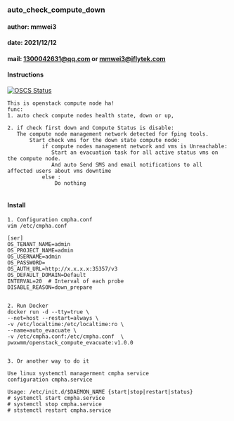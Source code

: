 ### auto_check_compute_down
#### author: mmwei3
#### date: 2021/12/12
#### mail: 1300042631@qq.com or mmwei3@iflytek.com

#### Instructions

[![OSCS Status](https://www.oscs1024.com/platform/badge/pwxwmm/openstack_compute_evacuate.svg?size=large)](https://www.oscs1024.com/project/pwxwmm/openstack_compute_evacuate?ref=badge_large)

```angular2html
This is openstack compute node ha!
func: 
1. auto check compute nodes health state, down or up, 

2. if check first down and Compute Status is disable:
   The compute node management network detected for fping tools.
       Start check vms for the down state compute node:
           if compute nodes management network and vms is Unreachable:
              Start an evacuation task for all active status vms on the compute node.
              And auto Send SMS and email notifications to all affected users about vms downtime
           else :
               Do nothing


```
#### Install

```shell
1. Configuration cmpha.conf
vim /etc/cmpha.conf

[ser]
OS_TENANT_NAME=admin
OS_PROJECT_NAME=admin
OS_USERNAME=admin
OS_PASSWORD=
OS_AUTH_URL=http://x.x.x.x:35357/v3
OS_DEFAULT_DOMAIN=Default
INTERVAL=20  # Interval of each probe
DISABLE_REASON=down_prepare 


2. Run Docker
docker run -d --tty=true \
--net=host --restart=always \
-v /etc/localtime:/etc/localtime:ro \
--name=auto_evacuate \
-v /etc/cmpha.conf:/etc/cmpha.conf  \
pwxwmm/openstack_compute_evacuate:v1.0.0


3. Or another way to do it

Use linux systemctl managerment cmpha service
configuration cmpha.service

Usage: /etc/init.d/$DAEMON_NAME {start|stop|restart|status}
# systemctl start cmpha.service
# systemctl stop cmpha.service
# ststemctl restart cmpha.service


```

